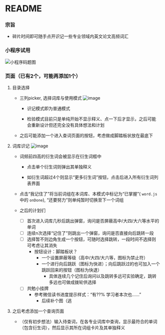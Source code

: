 # README

### 宗旨

- 碎片时间即可随手点开识记一些专业领域内英文论文高频词汇

### 小程序试用
![小程序码题图](https://user-images.githubusercontent.com/22675861/191650369-bf00e3e4-36a1-4f21-ba81-952290b3091c.png)


### 页面（已有2个，可能再添加1个）

1. 目录选择

    - 三列picker, 选择词库与使用模式
        ![image](https://user-images.githubusercontent.com/22675861/191643546-4ed67ef1-81b6-4e9d-bcbd-e4fdaf91bb59.png)


        - 识记模式即为普通模式

        - 检验模式目前只是单纯开始不显示释义、点一下后才显示，之后可能会重新设计但还完全没有具体想法和计划

    - 之后可能添加一个进入查词页面的按钮，考虑做成脚踏板状放在最底下

2. 词库识记
    ![image](https://user-images.githubusercontent.com/22675861/191644756-dd430427-d9c5-45f4-92a2-dc73e7627f19.png)


    - 词频前四高的衍生词会被显示在衍生词框中

        - 点击单个衍生词则弹出其单独释义

        - 如衍生词超过4个则显示“更多衍生词”按钮，点击后进入所有衍生词列表界面

    - 点击“我记住了”将当前词组在本词库、本模式中标记为“已掌握”( `word.js` 中的 `onDone`), “还要努力”则单纯暂时切换至下一个词组

    - 之后的计划们

        - [ ] 首次进入词库几秒后跳出弹窗，询问是否屏蔽高中/大四/大六等水平的单词
        - [ ] 连续n次选择“记住了”则跳出一个弹窗，询问是否直接向后跳转一段
        - [ ] 选择暂不则边角生成一个按钮，可随时选择跳转，一段时间不选择则可考虑让其消失
          - 按钮设计：脚踏板状？
            - 一个设置屏蔽等级（高中/大四/大六等，图标为禁止符）
            - 一个进行向后跳跃（图标为快进）；向后跳跃过的也可加入一个跳跃回来的按钮（图标为快退）
              - 具体连续几个记住后询问以及跳转多远可实验确定，跳转多远也可做成拨轮供选择
        - [ ] 共勉小挂牌
          - 参考微信读书进度提示样式：“有??% 学习者本次也……”
            - 后续补个图（逃

3. 之后考虑添加一个查询页面

    - （仅有初步想法）输入待查词，在各专业词库中查询，显示最符合的单词（包含衍生词），然后显示其所在词组卡片及其单独释义
